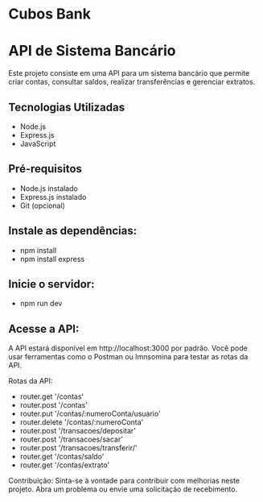 # Cubos Bank

# API de Sistema Bancário

Este projeto consiste em uma API para um sistema bancário que permite criar contas, consultar saldos, realizar transferências e gerenciar extratos.

## Tecnologias Utilizadas

- Node.js
- Express.js
- JavaScript

## Pré-requisitos

- Node.js instalado 
- Express.js instalado
- Git (opcional)

## Instale as dependências:

- npm install
- npm install express

## Inicie o servidor:

- npm run dev

## Acesse a API:

A API estará disponível em http://localhost:3000 por padrão. Você pode usar ferramentas como o Postman ou Imnsomina para testar as rotas da API.

Rotas da API:

- router.get '/contas'
- router.post '/contas'
- router.put '/contas/:numeroConta/usuario'
- router.delete '/contas/:numeroConta'
- router.post '/transacoes/depositar'
- router.post '/transacoes/sacar'
- router.post '/transacoes/transferir/'
- router.get '/contas/saldo'
- router.get '/contas/extrato'

Contribuição:
Sinta-se à vontade para contribuir com melhorias neste projeto. Abra um problema ou envie uma solicitação de recebimento.
